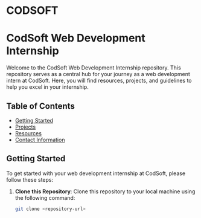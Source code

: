 # CODSOFT
# CodSoft Web Development Internship

Welcome to the CodSoft Web Development Internship repository. This repository serves as a central hub for your journey as a web development intern at CodSoft. Here, you will find resources, projects, and guidelines to help you excel in your internship.

## Table of Contents

- [Getting Started](#getting-started)
- [Projects](#projects)
- [Resources](#resources)
- [Contact Information](#contact-information)

## Getting Started

To get started with your web development internship at CodSoft, please follow these steps:

1. **Clone this Repository**: Clone this repository to your local machine using the following command:

   ```bash
   git clone <repository-url>
